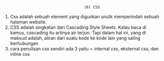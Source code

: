                                         (6) CSS 
1. Css adalah sebuah element yang digunkan unutk memperindah sebuah halaman website.
2. CSS adalah singkatan dari Cascading Style Sheets. Kalau baca di kamus, cascading itu artinya air terjun. Tapi dalam hal ini, yang di maksud adalah, aliran dari suatu kode ke kode lain yang saling berhubungan 
3. cara penulisan css sendiri ada 3 yaitu = internal css, eksternal css, dan inline css